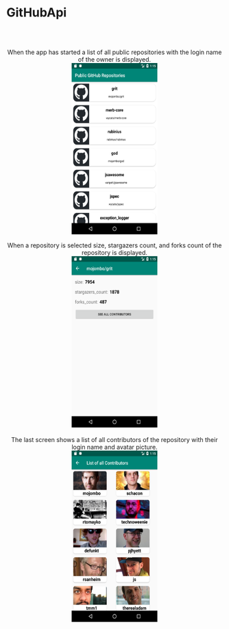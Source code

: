 # GitHubApi
<br />
<br />
<p align="center">
When the app has started a list of all public repositories with the login name of the owner is displayed.
<br />
<img src ="app/src/main/res/drawable/all_public_repositories.png" width="200px" height="400px" align="middle" />
<br />
<br />
When a repository is selected size, stargazers count, and forks count of the repository is displayed.
<br />
<img src ="app/src/main/res/drawable/repository_details.png" width="200px" height="400px" />
<br />
<br />
The last screen shows a list of all contributors of the repository with their login name and avatar picture.
<br />
<img src ="app/src/main/res/drawable/avatar_image_and_login.png" width="200px" height="400px" />
</p>
